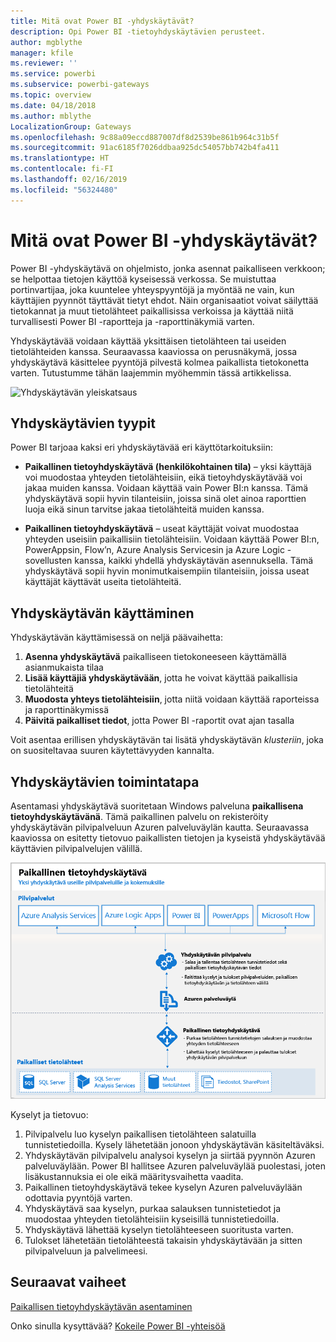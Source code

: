 ```yaml
---
title: Mitä ovat Power BI -yhdyskäytävät?
description: Opi Power BI -tietoyhdyskäytävien perusteet.
author: mgblythe
manager: kfile
ms.reviewer: ''
ms.service: powerbi
ms.subservice: powerbi-gateways
ms.topic: overview
ms.date: 04/18/2018
ms.author: mblythe
LocalizationGroup: Gateways
ms.openlocfilehash: 9c88a09eccd887007df8d2539be861b964c31b5f
ms.sourcegitcommit: 91ac6185f7026ddbaa925dc54057bb742b4fa411
ms.translationtype: HT
ms.contentlocale: fi-FI
ms.lasthandoff: 02/16/2019
ms.locfileid: "56324480"
---
```

# <a name="what-are-power-bi-gateways"></a>Mitä ovat Power BI -yhdyskäytävät?

Power BI -yhdyskäytävä on ohjelmisto, jonka asennat paikalliseen verkkoon; se helpottaa tietojen käyttöä kyseisessä verkossa. Se muistuttaa portinvartijaa, joka kuuntelee yhteyspyyntöjä ja myöntää ne vain, kun käyttäjien pyynnöt täyttävät tietyt ehdot. Näin organisaatiot voivat säilyttää tietokannat ja muut tietolähteet paikallisissa verkoissa ja käyttää niitä turvallisesti Power BI -raportteja ja -raporttinäkymiä varten.

Yhdyskäytävää voidaan käyttää yksittäisen tietolähteen tai useiden tietolähteiden kanssa. Seuraavassa kaaviossa on perusnäkymä, jossa yhdyskäytävä käsittelee pyyntöjä pilvestä kolmea paikallista tietokonetta varten. Tutustumme tähän laajemmin myöhemmin tässä artikkelissa.

![Yhdyskäytävän yleiskatsaus](media/service-gateway-getting-started/gateway-overview.png)

## <a name="types-of-gateways"></a>Yhdyskäytävien tyypit

Power BI tarjoaa kaksi eri yhdyskäytävää eri käyttötarkoituksiin:

* **Paikallinen tietoyhdyskäytävä (henkilökohtainen tila)** – yksi käyttäjä voi muodostaa yhteyden tietolähteisiin, eikä tietoyhdyskäytävää voi jakaa muiden kanssa. Voidaan käyttää vain Power BI:n kanssa. Tämä yhdyskäytävä sopii hyvin tilanteisiin, joissa sinä olet ainoa raporttien luoja eikä sinun tarvitse jakaa tietolähteitä muiden kanssa.

* **Paikallinen tietoyhdyskäytävä** – useat käyttäjät voivat muodostaa yhteyden useisiin paikallisiin tietolähteisiin. Voidaan käyttää Power BI:n, PowerAppsin, Flow’n, Azure Analysis Servicesin ja Azure Logic -sovellusten kanssa, kaikki yhdellä yhdyskäytävän asennuksella. Tämä yhdyskäytävä sopii hyvin monimutkaisempiin tilanteisiin, joissa useat käyttäjät käyttävät useita tietolähteitä. 

## <a name="using-a-gateway"></a>Yhdyskäytävän käyttäminen

Yhdyskäytävän käyttämisessä on neljä päävaihetta:

1. **Asenna yhdyskäytävä** paikalliseen tietokoneeseen käyttämällä asianmukaista tilaa
2. **Lisää käyttäjiä yhdyskäytävään**, jotta he voivat käyttää paikallisia tietolähteitä
3. **Muodosta yhteys tietolähteisiin**, jotta niitä voidaan käyttää raporteissa ja raporttinäkymissä
4. **Päivitä paikalliset tiedot**, jotta Power BI -raportit ovat ajan tasalla

Voit asentaa erillisen yhdyskäytävän tai lisätä yhdyskäytävän *klusteriin*, joka on suositeltavaa suuren käytettävyyden kannalta.

## <a name="how-gateways-work"></a>Yhdyskäytävien toimintatapa

Asentamasi yhdyskäytävä suoritetaan Windows palveluna **paikallisena tietoyhdyskäytävänä**. Tämä paikallinen palvelu on rekisteröity yhdyskäytävän pilvipalveluun Azuren palveluväylän kautta. Seuraavassa kaaviossa on esitetty tietovuo paikallisten tietojen ja kyseistä yhdyskäytävää käyttävien pilvipalvelujen välillä.

![Kaavio ja yhdyskäytävän tietovuo](media/service-gateway-getting-started/gateway-how-it-works.png)

Kyselyt ja tietovuo:

1. Pilvipalvelu luo kyselyn paikallisen tietolähteen salatuilla tunnistetiedoilla. Kysely lähetetään jonoon yhdyskäytävän käsiteltäväksi.
2. Yhdyskäytävän pilvipalvelu analysoi kyselyn ja siirtää pyynnön Azuren palveluväylään. Power BI hallitsee Azuren palveluväylää puolestasi, joten lisäkustannuksia ei ole eikä määritysvaihetta vaadita.
3. Paikallinen tietoyhdyskäytävä tekee kyselyn Azuren palveluväylään odottavia pyyntöjä varten.
4. Yhdyskäytävä saa kyselyn, purkaa salauksen tunnistetiedot ja muodostaa yhteyden tietolähteisiin kyseisillä tunnistetiedoilla.
5. Yhdyskäytävä lähettää kyselyn tietolähteeseen suoritusta varten.
6. Tulokset lähetetään tietolähteestä takaisin yhdyskäytävään ja sitten pilvipalveluun ja palvelimeesi.

## <a name="next-steps"></a>Seuraavat vaiheet
[Paikallisen tietoyhdyskäytävän asentaminen](service-gateway-install.md)

Onko sinulla kysyttävää? [Kokeile Power BI -yhteisöä](http://community.powerbi.com/)

